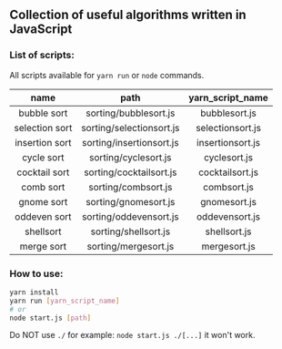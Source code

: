 ## Collection of useful algorithms written in JavaScript

### List of scripts:

All scripts available for `yarn run` or `node` commands.

| name           | path                     | yarn_script_name |
|:--------------:|:------------------------:|:----------------:|
| bubble sort    | sorting/bubblesort.js    | bubblesort.js    |
| selection sort | sorting/selectionsort.js | selectionsort.js |
| insertion sort | sorting/insertionsort.js | insertionsort.js |
| cycle sort     | sorting/cyclesort.js     | cyclesort.js     |
| cocktail sort  | sorting/cocktailsort.js  | cocktailsort.js  |
| comb sort      | sorting/combsort.js      | combsort.js      |
| gnome sort     | sorting/gnomesort.js     | gnomesort.js     |
| oddeven sort   | sorting/oddevensort.js   | oddevensort.js   |
| shellsort      | sorting/shellsort.js     | shellsort.js     |
| merge sort     | sorting/mergesort.js     | mergesort.js     |

### How to use:
```bash
yarn install
yarn run [yarn_script_name]
# or
node start.js [path]
```

Do NOT use `./` for example: `node start.js ./[...]` it won't work.